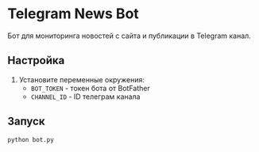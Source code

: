 # Telegram News Bot

Бот для мониторинга новостей с сайта и публикации в Telegram канал.

## Настройка
1. Установите переменные окружения:
   - `BOT_TOKEN` - токен бота от BotFather
   - `CHANNEL_ID` - ID телеграм канала

## Запуск
```bash
python bot.py
